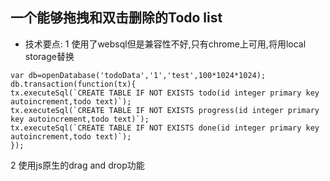 ## 一个能够拖拽和双击删除的Todo list
* 技术要点:
1 使用了websql但是兼容性不好,只有chrome上可用,将用local storage替换
~~~
var db=openDatabase('todoData','1','test',100*1024*1024);
db.transaction(function(tx){
tx.executeSql(`CREATE TABLE IF NOT EXISTS todo(id integer primary key autoincrement,todo text)`);
tx.executeSql(`CREATE TABLE IF NOT EXISTS progress(id integer primary key autoincrement,todo text)`);
tx.executeSql(`CREATE TABLE IF NOT EXISTS done(id integer primary key autoincrement,todo text)`);
});
~~~
2 使用js原生的drag and drop功能
